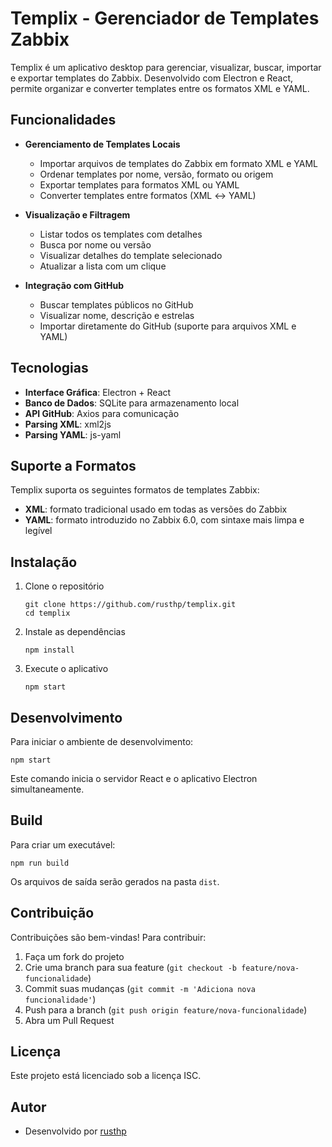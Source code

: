 # Templix - Gerenciador de Templates Zabbix

Templix é um aplicativo desktop para gerenciar, visualizar, buscar, importar e exportar templates do Zabbix. Desenvolvido com Electron e React, permite organizar e converter templates entre os formatos XML e YAML.

## Funcionalidades

- **Gerenciamento de Templates Locais**
  - Importar arquivos de templates do Zabbix em formato XML e YAML
  - Ordenar templates por nome, versão, formato ou origem
  - Exportar templates para formatos XML ou YAML
  - Converter templates entre formatos (XML ↔ YAML)

- **Visualização e Filtragem**
  - Listar todos os templates com detalhes
  - Busca por nome ou versão
  - Visualizar detalhes do template selecionado
  - Atualizar a lista com um clique

- **Integração com GitHub**
  - Buscar templates públicos no GitHub
  - Visualizar nome, descrição e estrelas
  - Importar diretamente do GitHub (suporte para arquivos XML e YAML)

## Tecnologias

- **Interface Gráfica**: Electron + React
- **Banco de Dados**: SQLite para armazenamento local
- **API GitHub**: Axios para comunicação
- **Parsing XML**: xml2js
- **Parsing YAML**: js-yaml

## Suporte a Formatos

Templix suporta os seguintes formatos de templates Zabbix:

- **XML**: formato tradicional usado em todas as versões do Zabbix
- **YAML**: formato introduzido no Zabbix 6.0, com sintaxe mais limpa e legível

## Instalação

1. Clone o repositório
   ```
   git clone https://github.com/rusthp/templix.git
   cd templix
   ```

2. Instale as dependências
   ```
   npm install
   ```

3. Execute o aplicativo
   ```
   npm start
   ```

## Desenvolvimento

Para iniciar o ambiente de desenvolvimento:

```
npm start
```

Este comando inicia o servidor React e o aplicativo Electron simultaneamente.

## Build

Para criar um executável:

```
npm run build
```

Os arquivos de saída serão gerados na pasta `dist`.


## Contribuição

Contribuições são bem-vindas! Para contribuir:

1. Faça um fork do projeto
2. Crie uma branch para sua feature (`git checkout -b feature/nova-funcionalidade`)
3. Commit suas mudanças (`git commit -m 'Adiciona nova funcionalidade'`)
4. Push para a branch (`git push origin feature/nova-funcionalidade`)
5. Abra um Pull Request

## Licença

Este projeto está licenciado sob a licença ISC.

## Autor

- Desenvolvido por [rusthp](https://github.com/rusthp) 